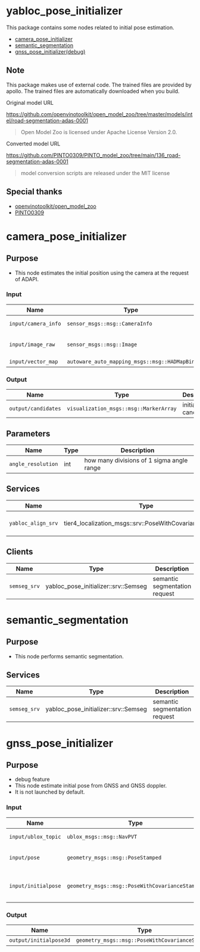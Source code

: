 # yabloc_pose_initializer


This package contains some nodes related to initial pose estimation.

* [camera_pose_initializer](#camera_pose_initializer)
* [semantic_segmentation](#semantic_segmentation)
* [gnss_pose_initializer(debug)](#gnss_pose_initializer)

## Note

This package makes use of external code. The trained files are provided by apollo. The trained files are automatically downloaded when you build.

Original model URL

https://github.com/openvinotoolkit/open_model_zoo/tree/master/models/intel/road-segmentation-adas-0001
> Open Model Zoo is licensed under Apache License Version 2.0.


Converted model URL

https://github.com/PINTO0309/PINTO_model_zoo/tree/main/136_road-segmentation-adas-0001
> model conversion scripts are released under the MIT license
## Special thanks
* [openvinotoolkit/open_model_zoo](https://github.com/openvinotoolkit/open_model_zoo)
* [PINTO0309](https://github.com/PINTO0309)


# camera_pose_initializer
## Purpose

* This node estimates the initial position using the camera at the request of ADAPI.
### Input

| Name                | Type                                         | Description              |
|---------------------|----------------------------------------------|--------------------------|
| `input/camera_info` | `sensor_msgs::msg::CameraInfo`               | undistorted camera info  |
| `input/image_raw`   | `sensor_msgs::msg::Image`                    | undistorted camera image |
| `input/vector_map`  | `autoware_auto_mapping_msgs::msg::HADMapBin` | vector map               |

### Output

| Name                | Type                                   | Description             |
|---------------------|----------------------------------------|-------------------------|
| `output/candidates` | `visualization_msgs::msg::MarkerArray` | initial pose candidates |

## Parameters

| Name               | Type | Description                               |
|--------------------|------|-------------------------------------------|
| `angle_resolution` | int  | how many divisions of 1 sigma angle range |

## Services

| Name               | Type                                                    | Description                     |
|--------------------|---------------------------------------------------------|---------------------------------|
| `yabloc_align_srv` | tier4_localization_msgs::srv::PoseWithCovarianceStamped | initial pose estimation request |

## Clients

| Name         | Type                                 | Description                   |
|--------------|--------------------------------------|-------------------------------|
| `semseg_srv` | yabloc_pose_initializer::srv::Semseg | semantic segmentation request |


# semantic_segmentation

## Purpose

* This node performs semantic segmentation.
## Services
| Name         | Type                                 | Description                   |
|--------------|--------------------------------------|-------------------------------|
| `semseg_srv` | yabloc_pose_initializer::srv::Semseg | semantic segmentation request |


# gnss_pose_initializer

## Purpose

* debug feature
* This node estimate initial pose from GNSS and GNSS doppler.
* It is not launched by default.
### Input

| Name                | Type                                         | Description              |
|---------------------|----------------------------------------------|--------------------------|
| `input/ublox_topic` | `ublox_msgs::msg::NavPVT`               | gnss measurement |
| `input/pose`   | `geometry_msgs::msg::PoseStamped`                    |  to check yabloc is initialized    |
| `input/initialpose`  | `geometry_msgs::msg::PoseWithCovarianceStamped` | published from rviz 2d pose estimate        |

### Output

| Name                | Type                                   | Description             |
|---------------------|----------------------------------------|-------------------------|
| `output/initialpose3d`| `geometry_msgs::msg::PoseWithCovarianceStamped` | initial pose |
